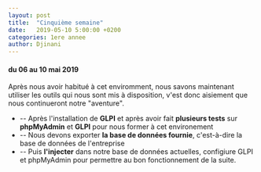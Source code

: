 ```yaml
---
layout: post
title:  "Cinquième semaine"
date:   2019-05-10 5:00:00 +0200
categories: 1ere annee
author: Djinani
---
```



#### du 06 au 10 mai 2019

Après nous avoir habitué à cet enviromment, nous savons maintenant utiliser les outils qui nous sont mis à disposition, v'est donc aisiement que nous continueront notre "aventure".

* -- Après l'installation de **GLPI** et après avoir fait **plusieurs tests** sur **phpMyAdmin** et **GLPI** pour nous former à cet environement
* -- Nous devons exporter **la base de données fournie**, c'est-à-dire la base de données de l'entreprise
* -- Puis **l'injecter** dans notre base de données actuelles, configiure GLPI et phpMyAdmin pour permettre au bon fonctionnement de la suite.
